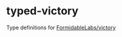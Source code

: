 # typed-victory
Type definitions for [FormidableLabs/victory](https://github.com/FormidableLabs/victory)
